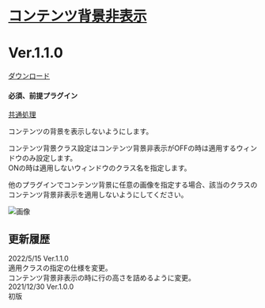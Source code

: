 # [コンテンツ背景非表示](https://raw.githubusercontent.com/nuun888/MZ/master/NUUN_ContentsBackVisible.js)
# Ver.1.1.0
[ダウンロード](https://raw.githubusercontent.com/nuun888/MZ/master/NUUN_ContentsBackVisible.js)
#### 必須、前提プラグイン
[共通処理](https://github.com/nuun888/MZ/blob/master/README/Base.md)  

コンテンツの背景を表示しないようにします。  

コンテンツ背景クラス設定はコンテンツ背景非表示がOFFの時は適用するウィンドウのみ設定します。  
ONの時は適用しないウィンドウのクラス名を指定します。  

他のプラグインでコンテンツ背景に任意の画像を指定する場合、該当のクラスのコンテンツ背景非表示を適用しないようにしてください。  

![画像](img/ContentsBackVisible1.png)  

## 更新履歴
2022/5/15 Ver.1.1.0  
適用クラスの指定の仕様を変更。  
コンテンツ背景非表示の時に行の高さを詰めるように変更。  
2021/12/30 Ver.1.0.0  
初版
